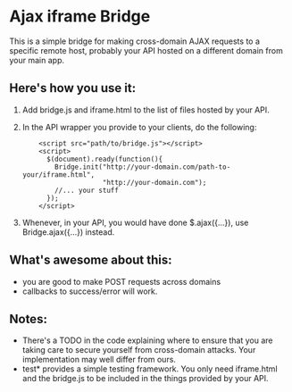Ajax iframe Bridge
==================

This is a simple bridge for making cross-domain AJAX requests to a specific
remote host, probably your API hosted on a different domain from your main app.

## Here's how you use it:
1.  Add bridge.js and iframe.html to the list of files hosted by your API.
2.  In the API wrapper you provide to your clients, do the following:
            
            <script src="path/to/bridge.js"></script>
            <script>
              $(document).ready(function(){
                Bridge.init("http://your-domain.com/path-to-your/iframe.html",
                            "http://your-domain.com");
                //... your stuff
              });
            </script>

3.  Whenever, in your API, you would have done $.ajax({...}), use 
    Bridge.ajax({...}) instead.

## What's awesome about this:
  - you are good to make POST requests across domains
  - callbacks to success/error will work.

## Notes:
  - There's a TODO in the code explaining where to ensure that you are taking
    care to secure yourself from cross-domain attacks.  Your implementation 
    may well differ from ours.
  - test\* provides a simple testing framework. You only need iframe.html and 
    the bridge.js to be included in the things provided by your API.
